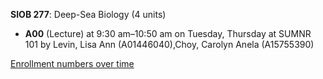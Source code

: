 **SIOB 277**: Deep-Sea Biology (4 units)

- **A00** (Lecture) at 9:30 am–10:50 am on Tuesday, Thursday at SUMNR 101 by Levin, Lisa Ann (A01446040),Choy, Carolyn Anela (A15755390)

[Enrollment numbers over time](./SIOB277.tsv)
